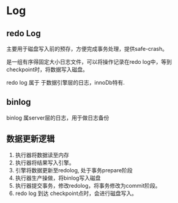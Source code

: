 # Log

## redo Log

主要用于磁盘写入前的预存，方便完成事务处理，提供safe-crash。

是一组有序得固定大小日志文件，可以将操作记录在redo log中，等到checkpoint时，将数据写入磁盘。

redo log 属于 于数据引擎层的日志，innoDb特有.

## binlog

binlog 属server层的日志，用于做日志备份


## 数据更新逻辑
1. 执行器将数据读至内存
2. 执行器将结果写入引擎。
3. 引擎将数据更新至redolog, 处于事务prepare阶段
4. 执行器生产操做，将binlog写入磁盘
5. 执行器提交事务，修改redolog，将事务修改为commit阶段。
6. redo log 到达 checkpoint点时，会进行磁盘写入。